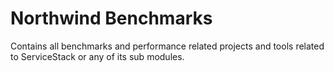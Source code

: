 # Northwind Benchmarks

Contains all benchmarks and performance related projects and tools related to ServiceStack or any of its sub modules.